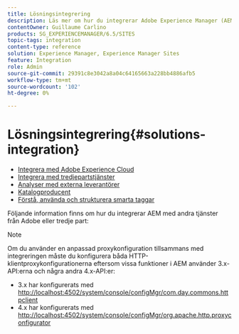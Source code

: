 ```yaml
---
title: Lösningsintegrering
description: Läs mer om hur du integrerar Adobe Experience Manager (AEM) med andra Adobe- eller tredjepartstjänster.
contentOwner: Guillaume Carlino
products: SG_EXPERIENCEMANAGER/6.5/SITES
topic-tags: integration
content-type: reference
solution: Experience Manager, Experience Manager Sites
feature: Integration
role: Admin
source-git-commit: 29391c8e3042a8a04c64165663a228bb4886afb5
workflow-type: tm+mt
source-wordcount: '102'
ht-degree: 0%

---
```


# Lösningsintegrering{#solutions-integration}

* [Integrera med Adobe Experience Cloud](/help/sites-administering/marketing-cloud.md)
* [Integrera med tredjepartstjänster](/help/sites-administering/third-party-services.md)
* [Analyser med externa leverantörer](/help/sites-administering/external-providers.md)
* [Katalogproducent](/help/sites-administering/catalog-producer.md)
* [Förstå, använda och strukturera smarta taggar](/help/assets/enhanced-smart-tags.md)

Följande information finns om hur du integrerar AEM med andra tjänster från Adobe eller tredje part:

>[!NOTE]
>
>Om du använder en anpassad proxykonfiguration tillsammans med integreringen måste du konfigurera båda HTTP-klientproxykonfigurationerna eftersom vissa funktioner i AEM använder 3.x-API:erna och några andra 4.x-API:er:
>
>* 3.x har konfigurerats med [http://localhost:4502/system/console/configMgr/com.day.commons.httpclient](http://localhost:4502/system/console/configMgr/com.day.commons.httpclient)
>* 4.x har konfigurerats med [http://localhost:4502/system/console/configMgr/org.apache.http.proxyconfigurator](http://localhost:4502/system/console/configMgr/org.apache.http.proxyconfigurator)
>
